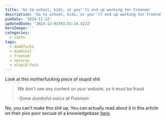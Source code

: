 ```yaml
---
title: 'Go to school, kids, or you''ll end up working for Freenom'
description: 'Go to school, kids, or you''ll end up working for Freenom'
pubDate: '2019-11-12'
updatedDate: '2024-12-01T03:51:14.422Z'
heroImage: ''
categories:
  - rants
tags:
  - dumbfucks
  - dumbshit
  - freenom
  - retards
  - stupid-fuck
---
```


Look at this motherfucking piece of stupid shit

> We don't see any content on your website, so it must be fraud
> 
> _\-Some dumbshit execs at Freenom_

No, you can't make this shit up. You can actually read about it in this article on their piss poor excuse of a knowledgebase [here](https://my.freenom.com/knowledgebase.php?action=displayarticle&id=20).
